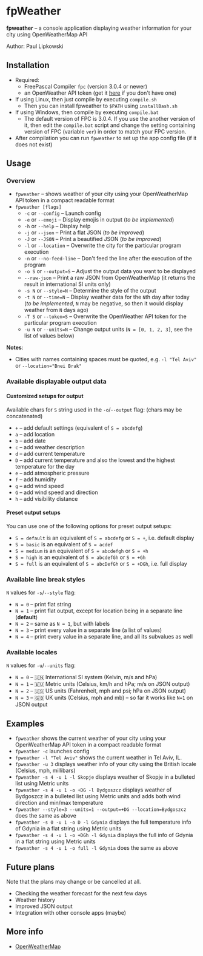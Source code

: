 # fpWeather

**fpweather** – a console application displaying weather information for your city using OpenWeatherMap API

Author: Paul Lipkowski

## Installation

- Required: 
    * FreePascal Compiler `fpc` (version 3.0.4 or newer)
    * an OpenWeather API token (get it [here](https://openweathermap.org/appid) if you don't have one)
- If using Linux, then just compile by executing `compile.sh`
    * Then you can install fpweather to `$PATH` using `installBash.sh`
- If using Windows, then compile by executing `compile.bat`
    * The default version of FPC is 3.0.4. If you use the another version of it, then edit the `compile.bat` script and change the setting containing version of FPC (variable `ver`) in order to match your FPC version.
- After compilation you can run `fpweather` to set up the app config file (if it does not exist) 
  
## Usage

### Overview

- `fpweather` – shows weather of your city using your OpenWeatherMap API token in a compact readable format 
- `fpweather [flags]`
    * `-c` or `--config` – Launch config
    * `-e` or `--emoji` – Display emojis in output (*to be implemented*)
    * `-h` or `--help` – Display help
    * `-j` or `--json` – Print a flat JSON (*to be improved*)
    * `-J` or `--JSON` – Print a beautified JSON (*to be improved*)
    * `-l` or `--location` – Overwrite the city for the particular program execution
    * `-n` or `--no-feed-line` – Don't feed the line after the execution of the program 
    * `-o S` or `--output=S` – Adjust the output data you want to be displayed
    * `--raw-json` – Print a raw JSON from OpenWeatherMap (it returns the result in international SI units only)
    * `-s N` or `--style=N` – Determine the style of the output
    * `-t N` or `--time=N` – Display weather data for the `N`th day after today (*to be implemented*, `N` may be negative, so then it would display weather from `N` days ago)
    * `-T S` or `--token=S` – Overwrite the OpenWeather API token for the particular program execution
    * `-u N` or `--units=N` – Change output units (`N = [0, 1, 2, 3]`, see the list of values below)

**Notes**:
- Cities with names containing spaces must be quoted, e.g. `-l "Tel Aviv"` or `--location="Bnei Brak"`

### Available displayable output data

#### Customized setups for output
Available chars for `S` string used in the `-o`/`--output` flag: (chars may be concatenated)
- `+` – add default settings (equivalent of `S = abcdefg`)
- `a` – add location
- `b` – add date
- `c` – add weather description
- `d` – add current temperature
- `D` – add current temperature and also the lowest and the highest temperature for the day
- `e` – add atmospheric pressure
- `f` – add humidity
- `g` – add wind speed
- `G` – add wind speed and direction
- `h` – add visibility distance

#### Preset output setups
You can use one of the following options for preset output setups:
- `S = default` is an equivalent of `S = abcdefg` or `S = +`, i.e. default display
- `S = basic` is an equivalent of `S = acdef`
- `S = medium` is an equivalent of `S = abcdefgh` or `S = +h`
- `S = high` is an equivalent of `S = abcdefGh` or `S = +Gh`
- `S = full` is an equivalent of `S = abcDefGh` or `S = +DGh`, i.e. full display

### Available line break styles
`N` values for `-s`/`--style` flag:
- `N = 0` – print flat string
- `N = 1` – print flat output, except for location being in a separate line (**default**)
- `N = 2` – same as `N = 1`, but with labels
- `N = 3` – print every value in a separate line (a list of values)
- `N = 4` – print every value in a separate line, and all its subvalues as well

### Available locales 
`N` values for `-u`/`--units` flag:
- `N = 0` – :united_nations: International SI system (Kelvin, m/s and hPa)
- `N = 1` – :eu: Metric units (Celsius, km/h and hPa; m/s on JSON output)
- `N = 2` – :us: US units (Fahrenheit, mph and psi; hPa on JSON output) 
- `N = 3` – :uk: UK units (Celsius, mph and mb) – so far it works like `N=1` on JSON output

## Examples

- `fpweather` shows the current weather of your city using your OpenWeatherMap API token in a compact readable format 
- `fpweather -c` launches config
- `fpweather -l "Tel Aviv"` shows the current weather in Tel Aviv, IL.
- `fpweather -u 3` displays weather info of your city using the British locale (Celsius, mph, millibars) 
- `fpweather -s 4 -u 1 -l Skopje` displays weather of Skopje in a bulleted list using Metric units
- `fpweather -s 4 -u 1 -o +DG -l Bydgoszcz` displays weather of Bydgoszcz in a bulleted list using Metric units and adds both wind direction and min/max temperature
- `fpweather --style=3 --units=1 --output=+DG --location=Bydgoszcz` does the same as above
- `fpweather -s 0 -u 1 -o D -l Gdynia` displays the full temperature info of Gdynia in a flat string using Metric units
- `fpweather -s 4 -u 1 -o +DGh -l Gdynia` displays the full info of Gdynia in a flat string using Metric units
- `fpweather -s 4 -u 1 -o full -l Gdynia` does the same as above

## Future plans

Note that the plans may change or be cancelled at all.
- Checking the weather forecast for the next few days
- Weather history
- Improved JSON output
- Integration with other console apps (maybe)

## More info

- [OpenWeatherMap](https://openweathermap.org/)


